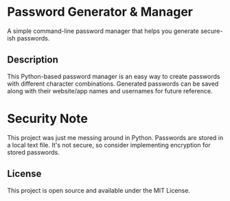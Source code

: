 # Password Generator & Manager

A simple command-line password manager that helps you generate secure-ish passwords.

## Description

This Python-based password manager is an easy way to create passwords with different character combinations. Generated passwords can be saved along with their website/app names and usernames for future reference.

# Security Note

This project was just me messing around in Python. Passwords are stored in a local text file. It's not secure, so consider implementing encryption for stored passwords.

## License

This project is open source and available under the MIT License.